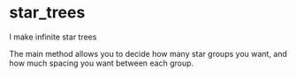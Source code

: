 # star_trees
I make infinite star trees

The main method allows you to decide how many star groups you want, and how much spacing you want between each group.
